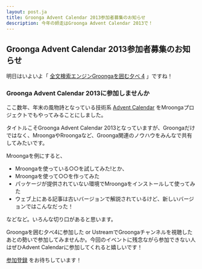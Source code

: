 ```yaml
---
layout: post.ja
title: Groonga Advent Calendar 2013参加者募集のお知らせ
description: 今年の師走はGroonga Advent Calendar 2013で！
---
```


Groonga Advent Calendar 2013参加者募集のお知らせ
------------------------------------------------

明日はいよいよ「 [全文検索エンジンGroongaを囲む夕べ
4](http://atnd.org/events/43461) 」ですね！

### Groonga Advent Calendar 2013に参加しませんか

ここ数年、年末の風物詩となっている技術系 [Advent
Calendar](http://qiita.com/advent-calendar/2013)
をMroongaプロジェクトでもやってみることにしました。

タイトルこそGroonga Advent Calendar
2013となっていますが、Groongaだけではなく、MroongaやRroongaなど、Groonga関連のノウハウをみんなで共有してみたいです。

Mroongaを例にすると、

-   Mroongaを使っている○○を試してみた!とか、
-   Mroongaを使って○○を作ってみた
-   パッケージが提供されていない環境でMroongaをインストールして使ってみた
-   ウェブ上にある記事は古いバージョンで解説されているけど、新しいバージョンではこんなだった！

などなど。いろんな切り口があると思います。

Groongaを囲む夕べ4に参加した or
UstreamでGroongaチャンネルを視聴したあとの勢いで参加してみませんか。今回のイベントに残念ながら参加できない人はぜひAdvent
Calendarに参加してくれると嬉しいです！

[参加登録](http://qiita.com/advent-calendar/2013/groonga/participants)
をお待ちしています！
